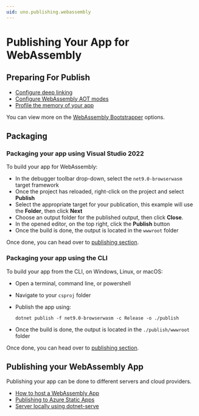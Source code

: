 ```yaml
---
uid: uno.publishing.webassembly
---
```


# Publishing Your App for WebAssembly

## Preparing For Publish

- [Configure deep linking](xref:UnoWasmBootstrap.Features.DeepLinking)
- [Configure WebAssembly AOT modes](xref:Uno.Wasm.Bootstrap.Runtime.Execution)
- [Profile the memory of your app](xref:Uno.Wasm.Bootstrap.Profiling.Memory)

You can view more on the [WebAssembly Bootstrapper](xref:UnoWasmBootstrap.Overview) options.

## Packaging

### Packaging your app using Visual Studio 2022

To build your app for WebAssembly:

- In the debugger toolbar drop-down, select the `net9.0-browserwasm` target framework
- Once the project has reloaded, right-click on the project and select **Publish**
- Select the appropriate target for your publication, this example will use the **Folder**, then click **Next**
- Choose an output folder for the published output, then click **Close**.
- In the opened editor, on the top right, click the **Publish** button
- Once the build is done, the output is located in the `wwwroot` folder

Once done, you can head over to [publishing section](xref:uno.publishing.webassembly#publishing).

### Packaging your app using the CLI

To build your app from the CLI, on Windows, Linux, or macOS:

- Open a terminal, command line, or powershell
- Navigate to your `csproj` folder
- Publish the app using:

  ```shell
  dotnet publish -f net9.0-browserwasm -c Release -o ./publish
  ```

- Once the build is done, the output is located in the `./publish/wwwroot` folder

Once done, you can head over to [publishing section](xref:uno.publishing.webassembly#publishing).

## Publishing your WebAssembly App

Publishing your app can be done to different servers and cloud providers.

- [How to host a WebAssembly App](xref:Uno.Development.HostWebAssemblyApp)
- [Publishing to Azure Static Apps](xref:Uno.Tutorials.AzureStaticWepApps)
- [Server locally using dotnet-serve](https://github.com/natemcmaster/dotnet-serve)
